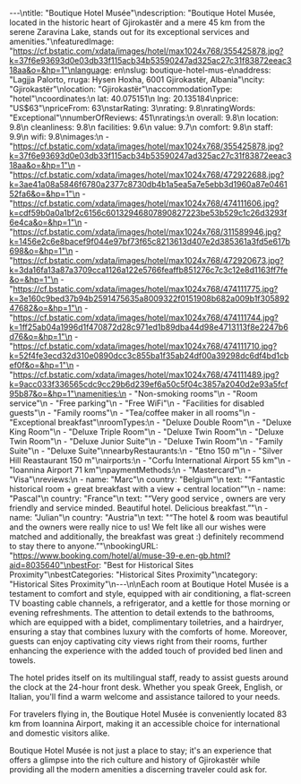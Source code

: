 ---\ntitle: "Boutique Hotel Musée"\ndescription: "Boutique Hotel Musée, located in the historic heart of Gjirokastër and a mere 45 km from the serene Zaravina Lake, stands out for its exceptional services and amenities."\nfeaturedImage: "https://cf.bstatic.com/xdata/images/hotel/max1024x768/355425878.jpg?k=37f6e93693d0e03db33f115acb34b53590247ad325ac27c31f83872eeac318aa&o=&hp=1"\nlanguage: en\nslug: boutique-hotel-mus-e\naddress: "Lagjja Palorto, rruga: Hysen Hoxha, 6001 Gjirokastër, Albania"\ncity: "Gjirokastër"\nlocation: "Gjirokastër"\naccommodationType: "hotel"\ncoordinates:\n  lat: 40.075151\n  lng: 20.135184\nprice: "US$63"\npriceFrom: 63\nstarRating: 3\nrating: 9.8\nratingWords: "Exceptional"\nnumberOfReviews: 451\nratings:\n  overall: 9.8\n  location: 9.8\n  cleanliness: 9.8\n  facilities: 9.6\n  value: 9.7\n  comfort: 9.8\n  staff: 9.9\n  wifi: 9.8\nimages:\n  - "https://cf.bstatic.com/xdata/images/hotel/max1024x768/355425878.jpg?k=37f6e93693d0e03db33f115acb34b53590247ad325ac27c31f83872eeac318aa&o=&hp=1"\n  - "https://cf.bstatic.com/xdata/images/hotel/max1024x768/472922688.jpg?k=3ae41a08a5846f6780a2377c8730db4b1a5ea5a7e5ebb3d1960a87e046152fa6&o=&hp=1"\n  - "https://cf.bstatic.com/xdata/images/hotel/max1024x768/474111606.jpg?k=cdf59b0a0a1bf2c6156c60132946807890827223be53b529c1c26d3293f6e4ca&o=&hp=1"\n  - "https://cf.bstatic.com/xdata/images/hotel/max1024x768/311589946.jpg?k=1456e2c6e8bacef9f044e97bf73f65c8213613d407e2d385361a3fd5e617b698&o=&hp=1"\n  - "https://cf.bstatic.com/xdata/images/hotel/max1024x768/472920673.jpg?k=3da16fa13a87a3709cca1126a122e5766feaffb851276c7c3c12e8d1163ff7fe&o=&hp=1"\n  - "https://cf.bstatic.com/xdata/images/hotel/max1024x768/474111775.jpg?k=3e160c9bed37b94b2591475635a8009322f0151908b682a009b1f30589247682&o=&hp=1"\n  - "https://cf.bstatic.com/xdata/images/hotel/max1024x768/474111744.jpg?k=1ff25ab04a1996d1f470872d28c971ed1b89dba44d98e4713113f8e2247b6d76&o=&hp=1"\n  - "https://cf.bstatic.com/xdata/images/hotel/max1024x768/474111710.jpg?k=52f4fe3ecd32d310e0890dcc3c855ba1f35ab24df00a39298dc6df4bd1cbef0f&o=&hp=1"\n  - "https://cf.bstatic.com/xdata/images/hotel/max1024x768/474111489.jpg?k=9acc033f336565cdc9cc29b6d239ef6a50c5f04c3857a2040d2e93a5fcf95b87&o=&hp=1"\namenities:\n  - "Non-smoking rooms"\n  - "Room service"\n  - "Free parking"\n  - "Free WiFi"\n  - "Facilities for disabled guests"\n  - "Family rooms"\n  - "Tea/coffee maker in all rooms"\n  - "Exceptional breakfast"\nroomTypes:\n  - "Deluxe Double Room"\n  - "Deluxe King Room"\n  - "Deluxe Triple Room"\n  - "Deluxe Twin Room"\n  - "Deluxe Twin Room"\n  - "Deluxe Junior Suite"\n  - "Deluxe Twin Room"\n  - "Family Suite"\n  - "Deluxe Suite"\nnearbyRestaurants:\n  - "Etno 150 m"\n  - "Silver Hill Reastaurant 150 m"\nairports:\n  - "Corfu International Airport 55 km"\n  - "Ioannina Airport 71 km"\npaymentMethods:\n  - "Mastercard"\n  - "Visa"\nreviews:\n  - name: "Marc"\n    country: "Belgium"\n    text: "“Fantastic historical room + great breakfast with a view + central location”"\n  - name: "Pascal"\n    country: "France"\n    text: "“Very good service , owners are very friendly and service minded. Beautiful hotel. Delicious breakfast.”"\n  - name: "Julian"\n    country: "Austria"\n    text: "“The hotel & room was beautiful and the owners were really nice to us! We felt like all our wishes were matched and additionally, the breakfast was great :) definitely recommend to stay there to anyone.”"\nbookingURL: "https://www.booking.com/hotel/al/muse-39-e.en-gb.html?aid=8035640"\nbestFor: "Best for Historical Sites Proximity"\nbestCategories: "Historical Sites Proximity"\ncategory: "Historical Sites Proximity"\n---\n\nEach room at Boutique Hotel Musée is a testament to comfort and style, equipped with air conditioning, a flat-screen TV boasting cable channels, a refrigerator, and a kettle for those morning or evening refreshments. The attention to detail extends to the bathrooms, which are equipped with a bidet, complimentary toiletries, and a hairdryer, ensuring a stay that combines luxury with the comforts of home. Moreover, guests can enjoy captivating city views right from their rooms, further enhancing the experience with the added touch of provided bed linen and towels.

The hotel prides itself on its multilingual staff, ready to assist guests around the clock at the 24-hour front desk. Whether you speak Greek, English, or Italian, you'll find a warm welcome and assistance tailored to your needs.

For travelers flying in, the Boutique Hotel Musée is conveniently located 83 km from Ioannina Airport, making it an accessible choice for international and domestic visitors alike.

Boutique Hotel Musée is not just a place to stay; it's an experience that offers a glimpse into the rich culture and history of Gjirokastër while providing all the modern amenities a discerning traveler could ask for.